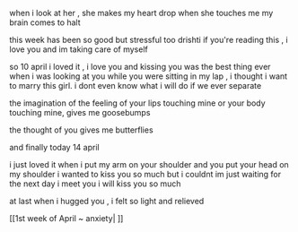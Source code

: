 
when i look at her , she makes my heart drop 
when she touches me my brain comes to halt

this week has been so good but stressful too
drishti if you're reading this , i love you and im taking care of myself

so 10 april 
i loved it , i love you and kissing you was the best thing ever
when i was looking at you while you were sitting in my lap , i thought i want to marry this girl.
i dont even know what i will do if we ever separate

the imagination of the feeling of your lips touching mine or your body touching mine, gives me goosebumps

the thought of you gives me butterflies

and finally today 14 april

i just loved it when i put my arm on your shoulder and you put your head on my shoulder
i wanted to kiss you so much but i couldnt 
im just waiting for the next day i meet you i will kiss you so much

at last when i hugged you , i felt so light and relieved

[[1st week of April ~ anxiety| ]]
